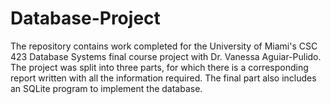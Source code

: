 # Database-Project

The repository contains work completed for the University of Miami's CSC 423 Database Systems final course project with Dr. Vanessa Aguiar-Pulido. 
The project was split into three parts, for which there is a corresponding report written with all the information required.
The final part also includes an SQLite program to implement the database.
